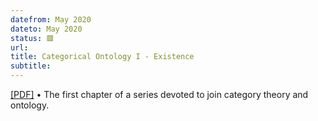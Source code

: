 ```yaml
---
datefrom: May 2020
dateto: May 2020
status: 🟥
url:
title: Categorical Ontology I - Existence
subtitle:
---
```


[[PDF]](http://philsci-archive.pitt.edu/17679/1/luniv-ontology1.pdf) • The first chapter of a series devoted to join category theory and ontology.
